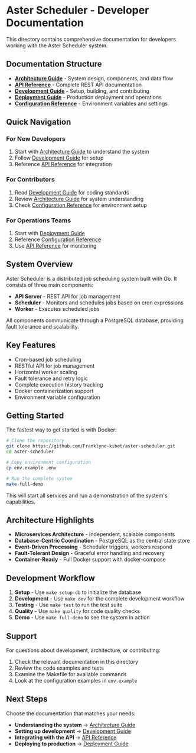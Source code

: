 # Aster Scheduler - Developer Documentation

This directory contains comprehensive documentation for developers working with the Aster Scheduler system.

## Documentation Structure

- **[Architecture Guide](architecture.md)** - System design, components, and data flow
- **[API Reference](api-reference.md)** - Complete REST API documentation
- **[Development Guide](development.md)** - Setup, building, and contributing
- **[Deployment Guide](deployment.md)** - Production deployment and operations
- **[Configuration Reference](configuration.md)** - Environment variables and settings

## Quick Navigation

### For New Developers

1. Start with [Architecture Guide](architecture.md) to understand the system
2. Follow [Development Guide](development.md) for setup
3. Reference [API Reference](api-reference.md) for integration

### For Contributors

1. Read [Development Guide](development.md) for coding standards
2. Review [Architecture Guide](architecture.md) for system understanding
3. Check [Configuration Reference](configuration.md) for environment setup

### For Operations Teams

1. Start with [Deployment Guide](deployment.md)
2. Reference [Configuration Reference](configuration.md)
3. Use [API Reference](api-reference.md) for monitoring

## System Overview

Aster Scheduler is a distributed job scheduling system built with Go. It consists of three main components:

- **API Server** - REST API for job management
- **Scheduler** - Monitors and schedules jobs based on cron expressions
- **Worker** - Executes scheduled jobs

All components communicate through a PostgreSQL database, providing fault tolerance and scalability.

## Key Features

- Cron-based job scheduling
- RESTful API for job management
- Horizontal worker scaling
- Fault tolerance and retry logic
- Complete execution history tracking
- Docker containerization support
- Environment variable configuration

## Getting Started

The fastest way to get started is with Docker:

```bash
# Clone the repository
git clone https://github.com/Franklyne-kibet/aster-scheduler.git
cd aster-scheduler

# Copy environment configuration
cp env.example .env

# Run the complete system
make full-demo
```

This will start all services and run a demonstration of the system's capabilities.

## Architecture Highlights

- **Microservices Architecture** - Independent, scalable components
- **Database-Centric Coordination** - PostgreSQL as the central state store
- **Event-Driven Processing** - Scheduler triggers, workers respond
- **Fault-Tolerant Design** - Graceful error handling and recovery
- **Container-Ready** - Full Docker support with docker-compose

## Development Workflow

1. **Setup** - Use `make setup-db` to initialize the database
2. **Development** - Use `make dev` for the complete development workflow
3. **Testing** - Use `make test` to run the test suite
4. **Quality** - Use `make quality` for code quality checks
5. **Demo** - Use `make full-demo` to see the system in action

## Support

For questions about development, architecture, or contributing:

1. Check the relevant documentation in this directory
2. Review the code examples and tests
3. Examine the Makefile for available commands
4. Look at the configuration examples in `env.example`

## Next Steps

Choose the documentation that matches your needs:

- **Understanding the system** → [Architecture Guide](architecture.md)
- **Setting up development** → [Development Guide](development.md)
- **Integrating with the API** → [API Reference](api-reference.md)
- **Deploying to production** → [Deployment Guide](deployment.md)
